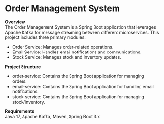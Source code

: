 # Order Management System
**Overview** <br />
The Order Management System is a Spring Boot application that leverages Apache Kafka for message streaming between different microservices. This project includes three primary modules:

* Order Service: Manages order-related operations.
* Email Service: Handles email notifications and communications.
* Stock Service: Manages stock and inventory updates.
  
**Project Structure**
* order-service: Contains the Spring Boot application for managing orders.
* email-service: Contains the Spring Boot application for handling email notifications.
* stock-service: Contains the Spring Boot application for managing stock/inventory.

**Requirements** <br />
Java 17,
Apache Kafka,
Maven,
Spring Boot 3.x
